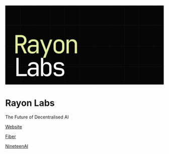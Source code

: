 ![Rayon Labs](../static/rayonlabs.png)

# Rayon Labs
The Future of Decentralised AI

[Website]('https://rayonlabs.ai')

[Fiber]('https://fiber.sn19.ai')

[NineteenAI]('https://nineteen.ai')
